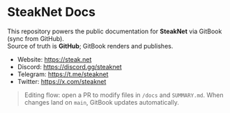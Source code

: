 # SteakNet Docs

This repository powers the public documentation for **SteakNet** via GitBook (sync from GitHub).  
Source of truth is **GitHub**; GitBook renders and publishes.

- Website: https://steak.net 
- Discord: https://discord.gg/steaknet  
- Telegram: https://t.me/steaknet
- Twitter: https://x.com/steaknet

> Editing flow: open a PR to modify files in `/docs` and `SUMMARY.md`. When changes land on `main`, GitBook updates automatically.
